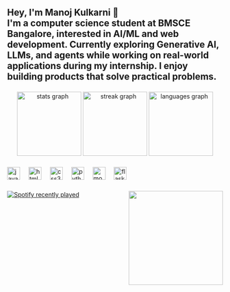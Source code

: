 <h2 align="left">Hey, I'm Manoj Kulkarni 👋  <br>I'm a computer science student at BMSCE Bangalore, interested in AI/ML and web development. Currently exploring Generative AI, LLMs, and agents while working on real-world applications during my internship. I enjoy building products that solve practical problems.</h2>

###

<div align="center">
  <img src="https://github-readme-stats.vercel.app/api?username=manojkulkarni123&hide_title=false&hide_rank=false&show_icons=true&include_all_commits=true&count_private=true&disable_animations=false&theme=dracula&locale=en&hide_border=false" height="150" alt="stats graph"  />
  <img src="https://streak-stats.demolab.com?user=manojkulkarni123&locale=en&mode=daily&theme=dracula&hide_border=false&border_radius=5" height="150" alt="streak graph"  />
  <img src="https://github-readme-stats.vercel.app/api/top-langs?username=manojkulkarni123&locale=en&hide_title=false&layout=compact&card_width=320&langs_count=5&theme=dracula&hide_border=false" height="150" alt="languages graph"  />
</div>

###

<div align="left">
  <img src="https://cdn.jsdelivr.net/gh/devicons/devicon/icons/javascript/javascript-original.svg" height="30" alt="javascript logo"  />
  <img width="12" />
  <img src="https://cdn.jsdelivr.net/gh/devicons/devicon/icons/html5/html5-original.svg" height="30" alt="html5 logo"  />
  <img width="12" />
  <img src="https://cdn.jsdelivr.net/gh/devicons/devicon/icons/css3/css3-original.svg" height="30" alt="css3 logo"  />
  <img width="12" />
  <img src="https://cdn.jsdelivr.net/gh/devicons/devicon/icons/python/python-original.svg" height="30" alt="python logo"  />
  <img width="12" />
  <img src="https://cdn.jsdelivr.net/gh/devicons/devicon/icons/mongodb/mongodb-original.svg" height="30" alt="mongodb logo"  />
  <img width="12" />
  <img src="https://cdn.jsdelivr.net/gh/devicons/devicon/icons/flask/flask-original.svg" height="30" alt="flask logo"  />
</div>

###

<img align="right" height="220" src="https://user-images.githubusercontent.com/74038190/225813708-98b745f2-7d22-48cf-9150-083f1b00d6c9.gif"  />


<div align="left">
  <a href="https://open.spotify.com/user/31gys5rvflp2auzaajnw7jdpj5nq">
    <img src="https://spotify-recently-played-readme.vercel.app/api?user=31gys5rvflp2auzaajnw7jdpj5nq&count=5" alt="Spotify recently played"  />
  </a>
</div>

###
